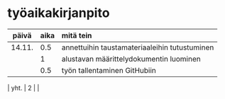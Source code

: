 # työaikakirjanpito

| päivä	| aika | mitä tein  |
| :----: | :----- | :----- |
| 14.11. | 0.5	  | annettuihin taustamateriaaleihin tutustuminen | 
|	 | 1      | alustavan määrittelydokumentin luominen |
|        | 0.5    | työn tallentaminen GitHubiin |

| yht.	 | 2      | |

